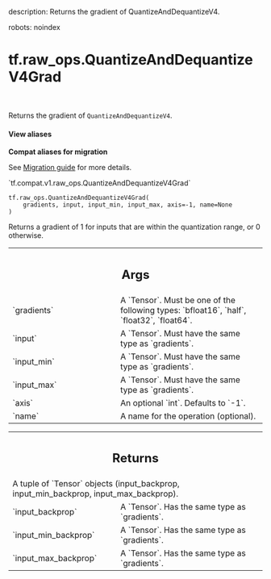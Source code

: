description: Returns the gradient of QuantizeAndDequantizeV4.

robots: noindex

# tf.raw_ops.QuantizeAndDequantizeV4Grad

<!-- Insert buttons and diff -->

<table class="tfo-notebook-buttons tfo-api nocontent" align="left">

</table>



Returns the gradient of `QuantizeAndDequantizeV4`.

<section class="expandable">
  <h4 class="showalways">View aliases</h4>
  <p>
<b>Compat aliases for migration</b>
<p>See
<a href="https://www.tensorflow.org/guide/migrate">Migration guide</a> for
more details.</p>
<p>`tf.compat.v1.raw_ops.QuantizeAndDequantizeV4Grad`</p>
</p>
</section>

<pre class="devsite-click-to-copy prettyprint lang-py tfo-signature-link">
<code>tf.raw_ops.QuantizeAndDequantizeV4Grad(
    gradients, input, input_min, input_max, axis=-1, name=None
)
</code></pre>



<!-- Placeholder for "Used in" -->

Returns a gradient of 1 for inputs that are within the quantization range,
or 0 otherwise.

<!-- Tabular view -->
 <table class="responsive fixed orange">
<colgroup><col width="214px"><col></colgroup>
<tr><th colspan="2"><h2 class="add-link">Args</h2></th></tr>

<tr>
<td>
`gradients`
</td>
<td>
A `Tensor`. Must be one of the following types: `bfloat16`, `half`, `float32`, `float64`.
</td>
</tr><tr>
<td>
`input`
</td>
<td>
A `Tensor`. Must have the same type as `gradients`.
</td>
</tr><tr>
<td>
`input_min`
</td>
<td>
A `Tensor`. Must have the same type as `gradients`.
</td>
</tr><tr>
<td>
`input_max`
</td>
<td>
A `Tensor`. Must have the same type as `gradients`.
</td>
</tr><tr>
<td>
`axis`
</td>
<td>
An optional `int`. Defaults to `-1`.
</td>
</tr><tr>
<td>
`name`
</td>
<td>
A name for the operation (optional).
</td>
</tr>
</table>



<!-- Tabular view -->
 <table class="responsive fixed orange">
<colgroup><col width="214px"><col></colgroup>
<tr><th colspan="2"><h2 class="add-link">Returns</h2></th></tr>
<tr class="alt">
<td colspan="2">
A tuple of `Tensor` objects (input_backprop, input_min_backprop, input_max_backprop).
</td>
</tr>
<tr>
<td>
`input_backprop`
</td>
<td>
A `Tensor`. Has the same type as `gradients`.
</td>
</tr><tr>
<td>
`input_min_backprop`
</td>
<td>
A `Tensor`. Has the same type as `gradients`.
</td>
</tr><tr>
<td>
`input_max_backprop`
</td>
<td>
A `Tensor`. Has the same type as `gradients`.
</td>
</tr>
</table>

